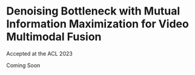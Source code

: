 # Denoising Bottleneck with Mutual Information Maximization for Video Multimodal Fusion

Accepted at the ACL 2023

Coming Soon
